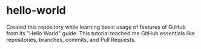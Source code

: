 # hello-world
Created this repository while learning basic usage of features of GitHub from its "Hello World" guide.
This tutorial teached me GitHub essentials like repositories, branches, commits, and Pull Requests.
